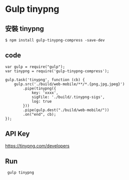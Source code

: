 # Gulp tinypng

## 安裝 tinypng
	$ npm install gulp-tinypng-compress -save-dev

## code
	var gulp = require("gulp");
	var tinypng = require('gulp-tinypng-compress');

	gulp.task('tinypng', function (cb) {
	    gulp.src('./build/web-mobile/**/*.{png,jpg,jpeg}')
	        .pipe(tinypng({
	            key: 'xxxx',
	            sigFile: './build/.tinypng-sigs',
	            log: true
	        }))
	        .pipe(gulp.dest("./build/web-mobile/"))
	        .on("end", cb);
	});

## API Key
https://tinypng.com/developers

## Run
	 gulp tinypng


